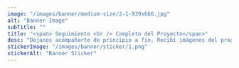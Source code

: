 ```yaml
---
image: "/images/banner/medium-size/2-1-939x666.jpg"
alt: "Banner Image"
subTitle: ""
title: "<span> Seguimiento <br /> Completo del Proyecto</span>"
desc: "Dejanos acompañarte de principio a fin. Recibí imágenes del progreso mientras estamos trabajando."
stickerImage: "/images/banner/sticker/1.png"
stickerAlt: "Banner Sticker"
---
```

